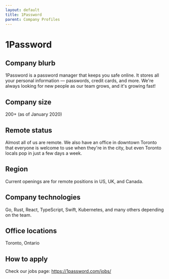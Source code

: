```yaml
---
layout: default
title: 1Password
parent: Company Profiles
---
```


# 1Password

## Company blurb

1Password is a password manager that keeps you safe online. It stores all your personal information — passwords, credit cards, and more. We're always looking for new people as our team grows, and it's growing fast!

## Company size

200+ (as of January 2020)

## Remote status

Almost all of us are remote. We also have an office in downtown Toronto that everyone is welcome to use when they're in the city, but even Toronto locals pop in just a few days a week.

## Region

Current openings are for remote positions in US, UK, and Canada.

## Company technologies

Go, Rust, React, TypeScript, Swift, Kubernetes, and many others depending on the team.

## Office locations

Toronto, Ontario

## How to apply

Check our jobs page: https://1password.com/jobs/
